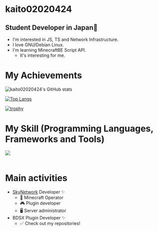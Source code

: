 # kaito02020424
## Student Developer in Japan👋
- I'm interested in JS, TS and Network Infrastructure.
- I love GNU/Debian Linux.
- I'm learning MinecraftBE Script API.
  - It's interesting for me.

# My Achievements
![kaito02020424's GitHub stats](https://github-readme-stats.vercel.app/api?username=kaito02020424&show_icons=true&theme=vue-dark)

[![Top Langs](https://github-readme-stats.vercel.app/api/top-langs/?username=kaito02020424&layout=compact&theme=vue-dark)](https://github.com/anuraghazra/github-readme-stats)

[![trophy](https://github-profile-trophy.vercel.app/?username=kaito02020424&theme=discord&rank=B,BB,BBB,A,AA,AAA,S,SS,SSS)](https://github.com/ryo-ma/github-profile-trophy)


# My Skill (Programming Languages, Frameworks and Tools)

<img src="https://skillicons.dev/icons?i=git,nodejs,js,typescript,sqlite,github,vscode,docker,discord,python,fastapi,bash,linux" /> <br /><br />

# Main activities
- [SkyNetwork](https://github.com/SKYNETWORK-MCBE) Developer ✨
  - 👑 Minecraft Operator
  - 🎮 Plugin developer
  - 🖥 Server administrator
- BDSX Plugin Developer ✨
  - ✅ Check out my repositories!
